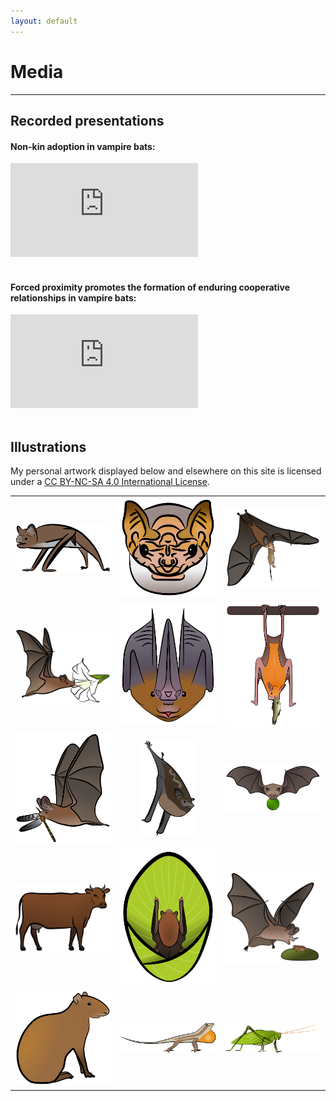 ```yaml
---
layout: default
---
```

# Media
---

## Recorded presentations
#### Non-kin adoption in vampire bats: <br/>
<div class="videoWrapper">
  <div>
   <iframe frameborder="0" allowfullscreen="" src="https://www.youtube.com/embed/Tp19hFQF1h4" title="YouTube video player" frameborder="0" allow="accelerometer; autoplay; clipboard-write; encrypted-media; gyroscope; picture-in-picture; web-share" allowfullscreen></iframe>
  </div>
</div><br/>

#### Forced proximity promotes the formation of enduring cooperative relationships in vampire bats: <br/>
<div class="videoWrapper">
  <div>
   <iframe frameborder="0" allowfullscreen="" src="https://www.youtube.com/embed/SM-w9azlOjY" title="YouTube video player" frameborder="0" allow="accelerometer; autoplay; clipboard-write; encrypted-media; gyroscope; picture-in-picture; web-share" allowfullscreen></iframe>
  </div>
</div><br/>

## Illustrations
My personal artwork displayed below and elsewhere on this site is licensed under a [CC BY-NC-SA 4.0 International License](https://creativecommons.org/licenses/by-nc-sa/4.0/). <br/>

<table align="center">
    <tr>
        <td align="center"><img src="/assets/illustrations/vampireterrestrial_color_offset.png" width="100%"></td>
        <td align="center"><img src="/assets/illustrations/centurio.png" width="100%"></td>
        <td align="center"><img src="/assets/illustrations/vampyrumoffset.png" width="100%"></td>
    </tr>
    <tr>
        <td align="center"><img src="/assets/illustrations/glossophagaoffset.png" width="100%"></td>
        <td align="center"><img src="/assets/illustrations/lonchorhina.png" width="100%"></td>
        <td align="center"><img src="/assets/illustrations/noctiliooffset.png" width="100%"></td>
    </tr>
    <tr>
        <td align="center"><img src="/assets/illustrations/micronycterisoffset.png" width="100%"></td>
        <td align="center"><img src="/assets/illustrations/saccopteryxoffset.png" width="60%"></td>
        <td align="center"><img src="/assets/illustrations/ajoffset.png" width="100%"></td>
    </tr>
    <tr>
        <td align="center"><img src="/assets/illustrations/cow_v02_color_offset.png" width="100%"></td>
        <td align="center"><img src="/assets/illustrations/spixoffset.png" width="100%"></td>
        <td align="center"><img src="/assets/illustrations/trachops_sticker_offset.png" width="100%"></td>
    </tr>
    <tr>
        <td align="center"><img src="/assets/illustrations/neque.png" width="100%"></td>
        <td align="center"><img src="/assets/illustrations/anole.png" width="100%"></td>
        <td align="center"><img src="/assets/illustrations/katydid.png" width="100%"></td>
    </tr>
</table> <br/>


